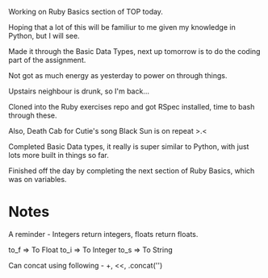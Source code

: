 Working on Ruby Basics section of TOP today.

Hoping that a lot of this will be familiur to me given my knowledge in Python, but I will see.

Made it through the Basic Data Types, next up tomorrow is to do the coding part of the assignment.

Not got as much energy as yesterday to power on through things.

Upstairs neighbour is drunk, so I'm back...

Cloned into the Ruby exercises repo and got RSpec installed, time to bash through these.

Also, Death Cab for Cutie's song Black Sun is on repeat >.<

Completed Basic Data types, it really is super similar to Python, with just lots more built in things so far.

Finished off the day by completing the next section of Ruby Basics, which was on variables.

# Notes

A reminder - Integers return integers, floats return floats.

to_f => To Float
to_i => To Integer
to_s => To String

Can concat using following - +, <<, .concat('')
